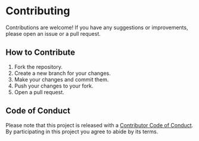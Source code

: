 
# Contributing

Contributions are welcome! If you have any suggestions or improvements, please open an issue or a pull request.

## How to Contribute

1.  Fork the repository.
2.  Create a new branch for your changes.
3.  Make your changes and commit them.
4.  Push your changes to your fork.
5.  Open a pull request.

## Code of Conduct

Please note that this project is released with a [Contributor Code of Conduct](https://www.contributor-covenant.org/version/2/1/code_of_conduct/). By participating in this project you agree to abide by its terms.
